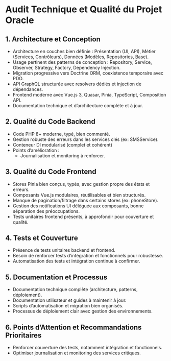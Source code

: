 # Audit Technique et Qualité du Projet Oracle

## 1. Architecture et Conception

- Architecture en couches bien définie : Présentation (UI, API), Métier (Services, Contrôleurs), Données (Modèles, Repositories, Base).
- Usage pertinent des patterns de conception : Repository, Service, Observer, Strategy, Factory, Dependency Injection.
- Migration progressive vers Doctrine ORM, coexistence temporaire avec PDO.
- API GraphQL structurée avec resolvers dédiés et injection de dépendances.
- Frontend moderne avec Vue.js 3, Quasar, Pinia, TypeScript, Composition API.
- Documentation technique et d’architecture complète et à jour.

## 2. Qualité du Code Backend

- Code PHP 8+ moderne, typé, bien commenté.
- Gestion robuste des erreurs dans les services clés (ex: SMSService).
- Conteneur DI modularisé (complet et cohérent)
- Points d’amélioration :
  - Journalisation et monitoring à renforcer.

## 3. Qualité du Code Frontend

- Stores Pinia bien conçus, typés, avec gestion propre des états et erreurs.
- Composants Vue.js modulaires, réutilisables et bien structurés.
- Manque de pagination/filtrage dans certains stores (ex: phoneStore).
- Gestion des notifications UI déléguée aux composants, bonne séparation des préoccupations.
- Tests unitaires frontend présents, à approfondir pour couverture et qualité.

## 4. Tests et Couverture

- Présence de tests unitaires backend et frontend.
- Besoin de renforcer tests d’intégration et fonctionnels pour robustesse.
- Automatisation des tests et intégration continue à confirmer.

## 5. Documentation et Processus

- Documentation technique complète (architecture, patterns, déploiement).
- Documentation utilisateur et guides à maintenir à jour.
- Scripts d’automatisation et migration bien organisés.
- Processus de déploiement clair avec gestion des environnements.

## 6. Points d’Attention et Recommandations Prioritaires

- Renforcer couverture des tests, notamment intégration et fonctionnels.
- Optimiser journalisation et monitoring des services critiques.
